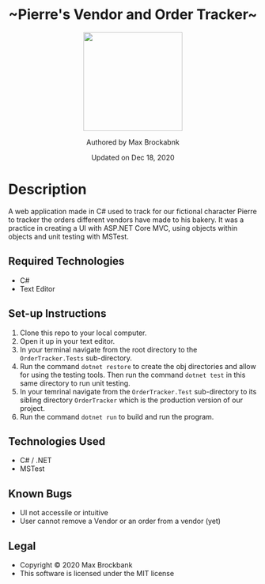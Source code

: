 <h1 align="center">~Pierre's Vendor and Order Tracker~</h1>
<div align="center">
<img src="https://github.com/MaxBrockbank.png" width="200px" height="auto" >
</div>
<p align="center">Authored by Max Brockabnk</p>
<p align="center">Updated on Dec 18, 2020</p>

# Description

A web application made in C# used to track for our fictional character Pierre to tracker the orders different vendors have made to his bakery. It was a practice in creating a UI with ASP.NET Core MVC, using objects within objects and unit testing with MSTest.

## Required Technologies
* C#
* Text Editor

## Set-up Instructions
1. Clone this repo to your local computer.
2. Open it up in your text editor.
3. In your terminal navigate from the root directory to the `OrderTracker.Tests` sub-directory.
4. Run the command `dotnet restore` to create the obj directories and allow for using the testing tools. Then run the command `dotnet test` in this same directory to run unit testing.
5. In your temrinal navigate from the `OrderTracker.Test` sub-directory to its sibling directory `OrderTracker` which is the production version of our project.
6. Run the command `dotnet run` to build and run the program.

## Technologies Used
* C# / .NET
* MSTest

## Known Bugs
* UI not accessile or intuitive
* User cannot remove a Vendor or an order from a vendor (yet)

## Legal
* Copyright © 2020 Max Brockbank
* This software is licensed under the MIT license